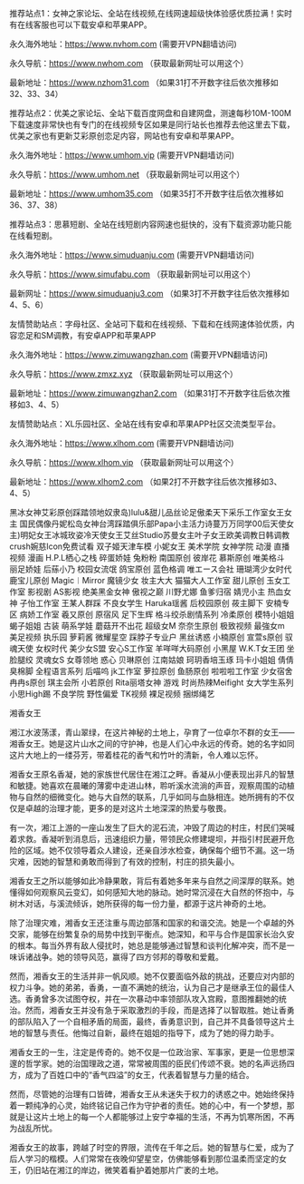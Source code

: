 推荐站点1：女神之家论坛、全站在线视频,在线网速超级快体验感优质拉满！实时有在线客服也可以下载安卓和苹果APP。

永久海外地址：https://www.nvhom.com (需要开VPN翻墙访问)

永久导航：https://www.nwhom.com （获取最新网址可以用这个）

最新地址：https://www.nzhom31.com （如果31打不开数字往后依次推移如32、33、34）

推荐站点2：优美之家论坛、全站下载百度网盘和自建网盘，测速每秒10M-100M下载速度非常快也有专门的在线视频专区如果是同行站长也推荐去他这里去下载，优美之家也有更新艾彩原创恋足内容，网站也有安卓和苹果APP。

永久海外地址：https://www.umhom.vip (需要开VPN翻墙访问)

永久导航：https://www.umhom.net （获取最新网址可以用这个）

最新地址：https://www.umhom35.com （如果35打不开数字往后依次推移如36、37、38）

推荐站点3：思慕短剧、全站在线短剧内容网速也挺快的，没有下载资源功能只能在线看短剧。

永久海外地址：https://www.simuduanju.com (需要开VPN翻墙访问)

永久导航：https://www.simufabu.com （获取最新网址可以用这个）

最新网址：https://www.simuduanju3.com （如果3打不开数字往后依次推移如4、5、6）

友情赞助站点：字母社区、全站可下载和在线视频、下载和在线网速体验优质，内容恋足和SM调教，有安卓APP和苹果APP

永久海外地址：https://www.zimuwangzhan.com (需要开VPN翻墙访问)

永久导航：https://www.zmxz.xyz （获取最新网址可以用这个）

最新地址：https://www.zimuwangzhan2.com （如果31打不开数字往后依次推移如3、4、5）

友情赞助站点：XL乐园社区、全站在线有安卓和苹果APP社区交流类型平台。

永久海外地址：https://www.xlhom.com (需要开VPN翻墙访问)

永久导航：https://www.xlhom.vip （获取最新网址可以用这个）

最新地址：https://www.xlhom2.com （如果2打不开数字往后依次推移如3、4、5）

黑冰女神艾彩原创踩踏领地奴隶岛)lulu&甜儿品丝论足傲柔天下采乐工作室女王女主 国民偶像丹妮松岛女神台湾踩踏俱乐部Papa小主活力诗蔓万万同学00后天使女主)明妃女王冰城玫姿冷天使女王艾丝Studio苏曼女主叶子女王欧美调教日韩调教crush婉慈Icon免费试看 双子姬天津车模 小妮女王 美术学院 女神学院 动漫 直播视频 漫画 H.P.L栖心之栈 碎蛋娇娃 兔粉粉 南国原创 彼岸花 慕斯原创 唯美格斗 丽足娇娃 后蕬小乃 校园女流氓 鸽宝原创 蓝色格调 唯エース会社 珊瑚湾少女时代 鹿宝儿原创 Magic︱Mirror 魔镜少女 妆主大大 猫猫大人工作室 甜儿原创 玉女工作室 影视剧 AS影视 绝美黑金女神 傲视之巅 川野尤娜 鱼爹归宿 婧児小主 热血女神 子怡工作室 王某人群踩 不良女学生 Haruka瑶酱 后校园原创 莜主脚下 安楠专区 病娇工作室 羲又原创 原宿风 足下生辉 格斗绞杀剧情系列 冷柔原创 模特小姐姐 蝎子姐姐 古装 萌系学娃 蘑菇开不出花 超级女M 奈奈生原创 极致视频 最強女m 美足视频 执乐园 萝莉酱 微耀星空 踩脖子专业户 黑丝诱惑 小楠原创 宣萱s原创 驭魂天使 女权时代 美少女S盟 安心S工作室 羊咩咩大码原创 小黑屋 W.K.T女王团 坐脸腿绞 灵魂女S 女尊领地 惑心 贝琳原创 江南姑娘 珂玥香培玉琢 玛卡小姐姐 倩倩臭棉脚 全程语言系列 后喵呜 jk工作室 萝拉原创 鱼肠原创 啦啦啦工作室 少女宿舍 冉冉s原创 琪主会所 小若原创 Rita丽塔女神 游戏 时尚热辣Meifight 女大学生系列 小思High踢 不良学院 野性偏爱 TK视频 裸足视频 捆绑绳艺 

湘香女王

湘江水波荡漾，青山翠绿，在这片神秘的土地上，孕育了一位卓尔不群的女王——湘香女王。她是这片山水之间的守护神，也是人们心中永远的传奇。她的名字如同这片大地上的一缕芬芳，带着桂花的香气和竹叶的清新，令人难以忘怀。

湘香女王原名香凝，她的家族世代居住在湘江之畔。香凝从小便表现出非凡的智慧和敏捷。她喜欢在晨曦的薄雾中走进山林，聆听溪水流淌的声音，观察周围的动植物与自然的细微变化。她与大自然的联系，几乎如同与血脉相连。她所拥有的不仅仅是卓越的治理才能，更多的是对这片土地深深的热爱与敬畏。

有一次，湘江上游的一座山发生了巨大的泥石流，冲毁了周边的村庄，村民们哭喊着求救。香凝听到消息后，迅速组织力量，带领民众修建堤坝，并指引村民避开危险的区域。她不仅领导着众人建设，还亲自涉水检查，确保每个细节不漏。这一场灾难，因她的智慧和勇敢而得到了有效的控制，村庄的损失最小。

湘香女王之所以能够如此冷静果敢，背后有着她多年来与自然之间深厚的联系。她懂得如何观察风云变幻，如何感知大地的脉动。她时常沉浸在大自然的怀抱中，与树木对话，与溪流倾诉，她所获得的每一份力量，都源于这片神奇的土地。

除了治理灾难，湘香女王还注重与周边部落和国家的和谐交流。她是一个卓越的外交家，能够在纷繁复杂的局势中找到平衡点。她深知，和平与合作是国家长治久安的根本。每当外界有敌人侵扰时，她总是能够通过智慧和谈判化解冲突，而不是一味诉诸战争。她的领导风范，赢得了四方邻邦的尊敬和爱戴。

然而，湘香女王的生活并非一帆风顺。她不仅要面临外敌的挑战，还要应对内部的权力斗争。她的弟弟，香勇，一直不满她的统治，认为自己才是继承王位的最佳人选。香勇曾多次试图夺权，并在一次暴动中率领部队攻入宫殿，意图推翻她的统治。然而，湘香女王并没有急于采取激烈的手段，而是选择了以智取胜。她让香勇的部队陷入了一个自相矛盾的局面，最终，香勇意识到，自己并不具备领导这片土地的智慧与责任。他悔过自新，最终在姐姐的指导下，成为了她的得力助手。

湘香女王的一生，注定是传奇的。她不仅是一位政治家、军事家，更是一位思想深邃的哲学家。她的治国理政之道，常常被周围的臣民们传颂不衰。她的名声远扬四方，成为了百姓口中的“香气四溢”的女王，代表着智慧与力量的结合。

然而，尽管她的治理有口皆碑，湘香女王从未迷失于权力的诱惑之中。她始终保持着一颗纯净的心灵，始终铭记自己作为守护者的责任。她的心中，有一个梦想，那就是让这片土地上的每一个人都能够过上安宁幸福的生活，不再为饥寒所困，不再为战乱所忧。

湘香女王的故事，跨越了时空的界限，流传在千年之后。她的智慧与仁爱，成为了后人学习的楷模。人们常常在夜晚仰望星空，仿佛能够看到那位温柔而坚定的女王，仍旧站在湘江的岸边，微笑着看护着她那片广袤的土地。


